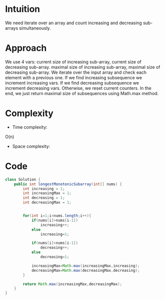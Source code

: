 # Intuition
<!-- Describe your first thoughts on how to solve this problem. -->
We need iterate over an array and count increasing and decreasing sub-arrays simultaneously. 
# Approach
<!-- Describe your approach to solving the problem. -->
We use 4 vars: current size of increasing sub-array, current size of decreasing sub-array. maximal size of increasing sub-array, maximal size of decreasing sub-array. We iterate over the input array and check each element with a previous one. If we find increasing subsequence we increment increasing vars. If we find decreasing subsequence we increment decreasing vars. Otherwise, we reset current counters. In the end, we just return maximal size of subsequences using Math.max method. 
# Complexity
- Time complexity:
<!-- Add your time complexity here, e.g. $$O(n)$$ -->
O(n)
- Space complexity:
<!-- Add your space complexity here, e.g. $$O(n)$$ -->

# Code
```java []
class Solution {
    public int longestMonotonicSubarray(int[] nums) {
        int increasing = 1;
        int increasingMax = 1;
        int decreasing = 1;
        int decreasingMax = 1;


        for(int i=1;i<nums.length;i++){
            if(nums[i]>nums[i-1])
                increasing++;
            else
                increasing=1;

            if(nums[i]<nums[i-1])
                decreasing++;
            else
                decreasing=1;

            increasingMax=Math.max(increasingMax,increasing);
            decreasingMax=Math.max(decreasingMax,decreasing);
        }

        return Math.max(increasingMax,decreasingMax);
    }
}
```